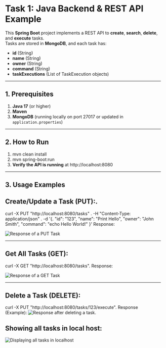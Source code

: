 # Task 1: Java Backend & REST API Example

This **Spring Boot** project implements a REST API to **create**, **search**, **delete**, and **execute** tasks.  
Tasks are stored in **MongoDB**, and each task has:
- **id** (String)
- **name** (String)
- **owner** (String)
- **command** (String)
- **taskExecutions** (List of TaskExecution objects)

---

## **1. Prerequisites**

1. **Java 17** (or higher)  
2. **Maven**  
3. **MongoDB** (running locally on port 27017 or updated in `application.properties`)

---

## **2. How to Run**

1. mvn clean install
2. mvn spring-boot:run
3. **Verify the API is running** at http://localhost:8080

---

## **3. Usage Examples**
## **Create/Update a Task (PUT):**.
curl -X PUT "http://localhost:8080/tasks" \.
     -H "Content-Type: application/json" \.
     -d '{.
       "id": "123",
       "name": "Print Hello",
       "owner": "John Smith",
       "command": "echo Hello World!"
     }'
Response:

![Response of a PUT Task](https://github.com/user-attachments/assets/116209e7-c0d2-4979-8876-871ee4a78c17)

---

## **Get All Tasks (GET):** 
curl -X GET "http://localhost:8080/tasks".
Response:

![Response of a GET Task](https://github.com/user-attachments/assets/d6c08a97-42d9-4837-a446-f46d5758c060)

---

## **Delete a Task (DELETE):**
curl -X PUT "http://localhost:8080/tasks/123/execute".
Response (Example):
![Response after deleting a task.](https://github.com/user-attachments/assets/58daf283-b4ba-40b7-bdc4-718c6bc82b73)


## **Showing all tasks in local host:**
![Displaying all tasks in localhost](https://github.com/user-attachments/assets/55c33bba-b167-412f-aacb-063eceb8b2f3)


